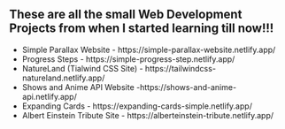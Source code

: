 <h2> These are all the small Web Development Projects from when I started learning till now!!! </h2>
<ul> 
  <li> Simple Parallax Website - https://simple-parallax-website.netlify.app/</li>
  <li> Progress Steps - https://simple-progress-step.netlify.app/</li>
  <li> NatureLand (Tialwind CSS Site) - https://tailwindcss-natureland.netlify.app/</li>
  <li> Shows and Anime API Website -https://shows-and-anime-api.netlify.app/</li>
  <li> Expanding Cards - https://expanding-cards-simple.netlify.app/</li>
  <li> Albert Einstein Tribute Site - https://alberteinstein-tribute.netlify.app/</li>
</ul>
